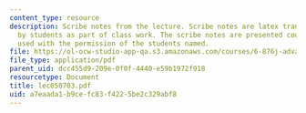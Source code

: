 ```yaml
---
content_type: resource
description: Scribe notes from the lecture. Scribe notes are latex transcriptions
  by students as part of class work. The scribe notes are presented courtesy of and
  used with the permission of the students named.
file: https://ol-ocw-studio-app-qa.s3.amazonaws.com/courses/6-876j-advanced-topics-in-cryptography-spring-2003/a7eaada1b9cefc83f4225be2c329abf8_lec050703.pdf
file_type: application/pdf
parent_uid: dcc455d9-209e-0f0f-4440-e59b1972f918
resourcetype: Document
title: lec050703.pdf
uid: a7eaada1-b9ce-fc83-f422-5be2c329abf8
---
```

